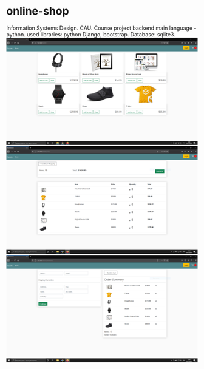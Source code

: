 # online-shop
Information Systems Design. CAU.
Course project
backend main language - python. 
used libraries: python Django, bootstrap.
Database: sqlite3.
![Screenshot](screenshot.png)
![Screenshot](screenshot2.png)
![Screenshot](screenshot3.png)
